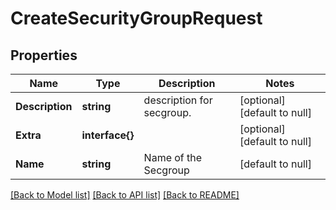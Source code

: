 # CreateSecurityGroupRequest

## Properties
Name | Type | Description | Notes
------------ | ------------- | ------------- | -------------
**Description** | **string** | description for secgroup. | [optional] [default to null]
**Extra** | **interface{}** |  | [optional] [default to null]
**Name** | **string** | Name of the Secgroup | [default to null]

[[Back to Model list]](../README.md#documentation-for-models) [[Back to API list]](../README.md#documentation-for-api-endpoints) [[Back to README]](../README.md)


